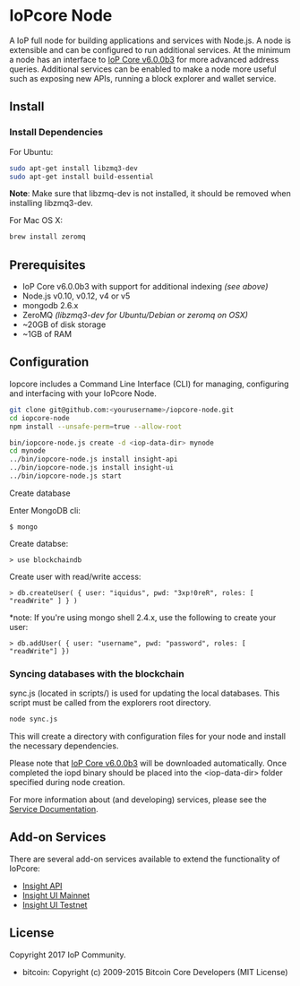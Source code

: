 IoPcore Node
============

A IoP full node for building applications and services with Node.js. A node is extensible and can be configured to run additional services. At the minimum a node has an interface to [IoP Core v6.0.0b3](https://github.com/Internet-of-People/iop-core/releases) for more advanced address queries. Additional services can be enabled to make a node more useful such as exposing new APIs, running a block explorer and wallet service.

## Install

### Install Dependencies

For Ubuntu:
```bash
sudo apt-get install libzmq3-dev
sudo apt-get install build-essential
```
**Note**: Make sure that libzmq-dev is not installed, it should be removed when installing libzmq3-dev.


For Mac OS X:
```bash
brew install zeromq
```



## Prerequisites

- IoP Core v6.0.0b3 with support for additional indexing *(see above)*
- Node.js v0.10, v0.12, v4 or v5
- mongodb 2.6.x
- ZeroMQ *(libzmq3-dev for Ubuntu/Debian or zeromq on OSX)*
- ~20GB of disk storage
- ~1GB of RAM

## Configuration

Iopcore includes a Command Line Interface (CLI) for managing, configuring and interfacing with your IoPcore Node.


```bash
git clone git@github.com:<yourusername>/iopcore-node.git
cd iopcore-node
npm install --unsafe-perm=true --allow-root
```

```bash
bin/iopcore-node.js create -d <iop-data-dir> mynode
cd mynode
../bin/iopcore-node.js install insight-api
../bin/iopcore-node.js install insight-ui
../bin/iopcore-node.js start
```

Create database

Enter MongoDB cli:

    $ mongo

Create databse:

    > use blockchaindb

Create user with read/write access:

    > db.createUser( { user: "iquidus", pwd: "3xp!0reR", roles: [ "readWrite" ] } )

*note: If you're using mongo shell 2.4.x, use the following to create your user:

    > db.addUser( { user: "username", pwd: "password", roles: [ "readWrite"] })

### Syncing databases with the blockchain

sync.js (located in scripts/) is used for updating the local databases. This script must be called from the explorers root directory.

```bash
node sync.js
```	

This will create a directory with configuration files for your node and install the necessary dependencies.

Please note that [IoP Core v6.0.0b3](https://github.com/Internet-of-People/iop-core/releases) will be downloaded automatically. Once completed the iopd binary should be placed into the &lt;iop-data-dir&gt; folder specified during node creation.

For more information about (and developing) services, please see the [Service Documentation](docs/services.md).

## Add-on Services

There are several add-on services available to extend the functionality of IoPcore:

- [Insight API](https://github.com/hendry19901990/insight-api-iop/tree/master)
- [Insight UI Mainnet](https://github.com/hendry19901990/insight-ui-iop/tree/master)
- [Insight UI Testnet](https://github.com/hendry19901990/insight-ui-iop/tree/testnet)

  
## License

Copyright 2017 IoP Community.

- bitcoin: Copyright (c) 2009-2015 Bitcoin Core Developers (MIT License)
